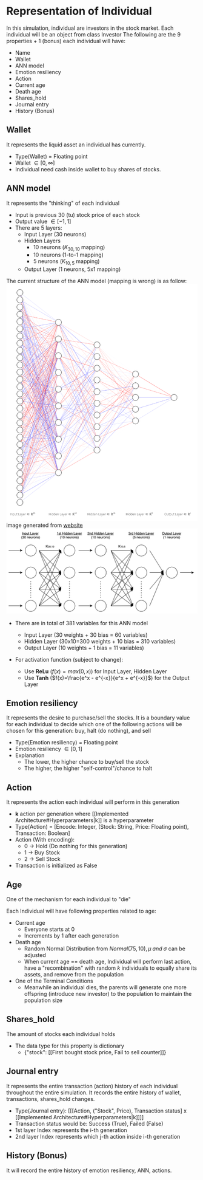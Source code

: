 # Representation of Individual
In this simulation, individual are investors in the stock market. Each individual will be an object from class Investor
The following are the 9 properties + 1 (bonus) each individual will have:
- Name
- Wallet
- ANN model
- Emotion resiliency
- Action
- Current age
- Death age
- Shares_hold
- Journal entry
- History (Bonus)

## Wallet
It represents the liquid asset an individual has currently.
- Type(Wallet) = Floating point
- Wallet $\in [0, \infty]$
- Individual need cash inside wallet to buy shares of stocks.

## ANN model
It represents the "thinking" of each individual

- Input is previous 30 (tu) stock price of each stock
- Output value $\in [-1, 1]$
- There are 5 layers:
	- Input Layer (30 neurons)
	- Hidden Layers
		- 10 neurons ($K_{30,10}$ mapping)
		- 10 neurons (1-to-1 mapping)
		- 5 neurons  ($K_{10,5}$ mapping)
	- Output Layer (1 neurons, 5x1 mapping)

The current structure of the ANN model (mapping is wrong) is as follow:
![ann_struct](../images/ann_struct.png)
image generated from [website](http://alexlenail.me/NN-SVG/index.html)
![ann_struct1](../images/ann_struct1.png)
- There are in total of 381 variables for this ANN model
	- Input Layer (30 weights + 30 bias = 60 variables)
	- Hidden Layer (30x10=300 weights + 10 bias = 310 variables)
	- Output Layer (10 weights + 1 bias = 11 variables)

- For activation function (subject to change):
	- Use **ReLu** ($f(x)=max(0,x)$) for Input Layer, Hidden Layer
	- Use **Tanh** ($f(x)=\frac{e^x - e^{-x}}{e^x + e^{-x}}$) for the Output Layer

## Emotion resiliency
It represents the desire to purchase/sell the stocks.
It is a boundary value for each individual to decide which one of the following actions will be chosen for this generation: buy, halt (do nothing), and sell

- Type(Emotion resiliency) = Floating point
- Emotion resiliency $\in [0, 1]$
- Explanation
	- The lower, the higher chance to buy/sell the stock
	- The higher, the higher "self-control"/chance to halt

## Action
It represents the action each individual will perform in this generation
-  **k** action per generation where [[Implemented Architecture#Hyperparameters|k]] is a hyperparameter
- Type(Action) = \[Encode: Integer, (Stock: String, Price: Floating point), Transaction: Boolean\]
- Action (With encoding):
	- 0 -> Hold (Do nothing for this generation)
	- 1 -> Buy Stock
	- 2 -> Sell Stock
- Transaction is initialized as False

## Age
One of the mechanism for each individual to "die"

Each Individual will have following properties related to age:
- Current age
	- Everyone starts at 0
	- Increments by 1 after each generation
- Death age
	- Random Normal Distribution from $Normal(75, 10), \mu \;and\; \sigma$ can be adjusted
	- When current age == death age, Individual will perform last action, have a "recombination" with random $k$ individuals to equally share its assets, and remove from the population
- One of the Terminal Conditions
	- Meanwhile an individual dies, the parents will generate one more offspring (introduce new investor) to the population to maintain the population size

## Shares_hold
The amount of stocks each individual holds
- The data type for this property is dictionary
	- {"stock": \[\[First bought stock price, Fail to sell counter\]\]}

## Journal entry
It represents the entire transaction (action) history of each individual throughout the entire simulation. It records the entire history of wallet, transactions, shares_hold changes.

- Type(Journal entry): \[\[\[Action, ("Stock", Price), Transaction status\] x [[Implemented Architecture#Hyperparameters|k]]\]\]
- Transaction status would be: Success (True), Failed (False)
- 1st layer Index represents the i-th generation
- 2nd layer Index represents which j-th action inside i-th generation

## History (Bonus)
It will record the entire history of emotion resiliency, ANN, actions.

